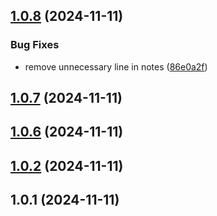 ## [1.0.8](https://github.com/Jacaplaca/catering/compare/v1.0.7...v1.0.8) (2024-11-11)


### Bug Fixes

* remove unnecessary line in notes ([86e0a2f](https://github.com/Jacaplaca/catering/commit/86e0a2fb1ddbbda26227e30f7f6827fcaabab114))



## [1.0.7](https://github.com/Jacaplaca/catering/compare/v1.0.6...v1.0.7) (2024-11-11)



## [1.0.6](https://github.com/Jacaplaca/catering/compare/v1.0.2...v1.0.6) (2024-11-11)



## [1.0.2](https://github.com/Jacaplaca/catering/compare/v1.0.1...v1.0.2) (2024-11-11)



## 1.0.1 (2024-11-11)



